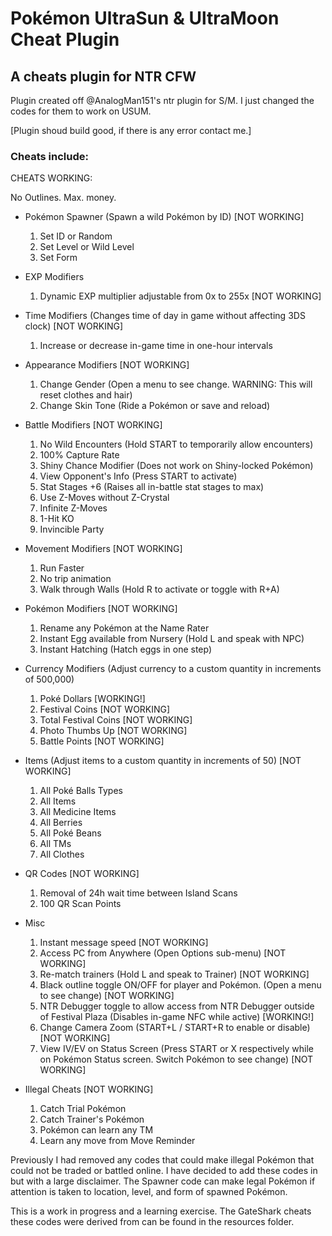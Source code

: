 # Pokémon UltraSun & UltraMoon Cheat Plugin
## A cheats plugin for NTR CFW

Plugin created off @AnalogMan151's ntr plugin for S/M. I just changed the codes for them to work on USUM.

[Plugin shoud build good, if there is any error contact me.]

### Cheats include:

CHEATS WORKING:

No Outlines.
Max. money.

- Pokémon Spawner (Spawn a wild Pokémon by ID) [NOT WORKING]
  1. Set ID or Random
  2. Set Level or Wild Level
  3. Set Form

- EXP Modifiers
  1. Dynamic EXP multiplier adjustable from 0x to 255x [NOT WORKING]

- Time Modifiers (Changes time of day in game without affecting 3DS clock) [NOT WORKING]
  1. Increase or decrease in-game time in one-hour intervals

- Appearance Modifiers [NOT WORKING]
  1. Change Gender (Open a menu to see change. WARNING: This will reset clothes and hair)
  2. Change Skin Tone (Ride a Pokémon or save and reload)

- Battle Modifiers [NOT WORKING]
  1. No Wild Encounters (Hold START to temporarily allow encounters)
  2. 100% Capture Rate
  3. Shiny Chance Modifier (Does not work on Shiny-locked Pokémon)
  4. View Opponent's Info (Press START to activate)
  5. Stat Stages +6 (Raises all in-battle stat stages to max)
  6. Use Z-Moves without Z-Crystal
  7. Infinite Z-Moves
  8. 1-Hit KO
  9. Invincible Party

- Movement Modifiers [NOT WORKING]
  1. Run Faster
  2. No trip animation
  3. Walk through Walls (Hold R to activate or toggle with R+A)

- Pokémon Modifiers [NOT WORKING]
  1. Rename any Pokémon at the Name Rater
  2. Instant Egg available from Nursery (Hold L and speak with NPC)
  3. Instant Hatching (Hatch eggs in one step)

- Currency Modifiers (Adjust currency to a custom quantity in increments of 500,000)
  1. Poké Dollars [WORKING!]
  2. Festival Coins [NOT WORKING]
  3. Total Festival Coins [NOT WORKING]
  4. Photo Thumbs Up [NOT WORKING]
  5. Battle Points [NOT WORKING]

- Items (Adjust items to a custom quantity in increments of 50) [NOT WORKING]
  1. All Poké Balls Types
  2. All Items
  3. All Medicine Items
  4. All Berries
  5. All Poké Beans
  6. All TMs
  7. All Clothes

- QR Codes [NOT WORKING]
  1. Removal of 24h wait time between Island Scans
  2. 100 QR Scan Points

- Misc
  1. Instant message speed [NOT WORKING]
  2. Access PC from Anywhere (Open Options sub-menu) [NOT WORKING]
  3. Re-match trainers (Hold L and speak to Trainer) [NOT WORKING]
  4. Black outline toggle ON/OFF for player and Pokémon. (Open a menu to see change) [NOT WORKING]
  5. NTR Debugger toggle to allow access from NTR Debugger outside of Festival Plaza (Disables in-game NFC while active) [WORKING!]
  6. Change Camera Zoom (START+L / START+R to enable or disable) [NOT WORKING]
  7. View IV/EV on Status Screen (Press START or X respectively while on Pokémon Status screen. Switch Pokémon to see change) [NOT WORKING]

- Illegal Cheats [NOT WORKING]
  1. Catch Trial Pokémon
  2. Catch Trainer's Pokémon
  3. Pokémon can learn any TM
  4. Learn any move from Move Reminder

Previously I had removed any codes that could make illegal Pokémon that could not be traded or battled online. I have decided to add these codes in but with a large disclaimer. The Spawner code can make legal Pokémon if attention is taken to location, level, and form of spawned Pokémon.

This is a work in progress and a learning exercise. The GateShark cheats these codes were derived from can be found in the resources folder.
